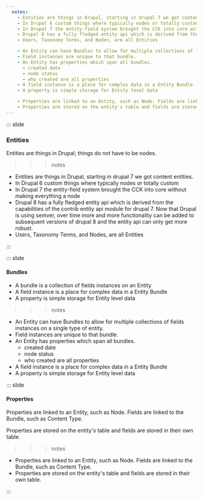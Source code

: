 ```yaml
---
  notes:
    - Entities are things in Drupal, starting in drupal 7 we got content entities.
    - In Drupal 6 custom things where typically nodes or totally custom
    - In Drupal 7 the entity-field system brought the CCK into core without making everything a node
    - Drupal 8 has a fully fledged entity api which is derived from the capabilities of the contrib entity api module for drupal 7. Now that Drupal is using semver, over time more and more functionality can be added to subsequent versions of drupal 8 and the entity api can only get more robust.
    - Users, Taxonomy Terms, and Nodes, are all Entities

    - An Entity can have Bundles to allow for multiple collections of fields instances on a single type of entity.
    - Field instances are unique to that bundle.
    - An Entity has properties which span all bundles.
      - created date
      - node status
      - who created are all properties
    - A field instance is a place for complex data in a Entity Bundle
    - A property is simple storage for Entity level data

    - Properties are linked to an Entity, such as Node. Fields are linked to the Bundle, such as Content Type.
    - Properties are stored on the entity's table and fields are stored in their own table.
---
```


::: slide

### Entities

Entities are things in Drupal; things do not have to be nodes.

>>> notes
  - Entities are things in Drupal, starting in drupal 7 we got content entities.
  - In Drupal 6 custom things where typically nodes or totally custom
  - In Drupal 7 the entity-field system brought the CCK into core without making everything a node
  - Drupal 8 has a fully fledged entity api which is derived from the capabilities of the contrib entity api module for drupal 7. Now that Drupal is using semver, over time more and more functionality can be added to subsequent versions of drupal 8 and the entity api can only get more robust.
  - Users, Taxonomy Terms, and Nodes, are all Entities

>>>

:::

::: slide

#### Bundles

 - A bundle is a collection of fields instances on an Entity
 - A field instance is a place for complex data in a Entity Bundle
 - A property is simple storage for Entity level data

>>> notes
- An Entity can have Bundles to allow for multiple collections of fields instances on a single type of entity.
- Field instances are unique to that bundle.
- An Entity has properties which span all bundles.
  - created date
  - node status
  - who created are all properties
- A field instance is a place for complex data in a Entity Bundle
- A property is simple storage for Entity level data

>>>

::: slide

#### Properties

Properties are linked to an Entity, such as Node. Fields are linked to the Bundle, such as Content Type.

Properties are stored on the entity's table and fields are stored in their own table.

>>> notes
  - Properties are linked to an Entity, such as Node. Fields are linked to the Bundle, such as Content Type.
  - Properties are stored on the entity's table and fields are stored in their own table.

>>>

:::
